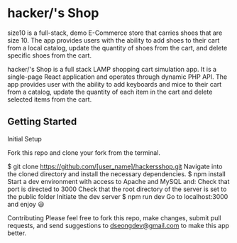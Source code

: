 # hacker/'s Shop

size10 is a full-stack, demo E-Commerce store that carries shoes that are size 10. The app provides users with the ability to add shoes to their cart from a local catalog, update the quantity of shoes from the cart, and delete specific shoes from the cart.

hacker/'s Shop is a full stack LAMP shopping cart simulation app. It is a single-page React application and operates through dynamic PHP API. The app provides user with the ability to add keyboards and mice to their cart from a catalog, update the quantity of each item in the cart and delete selected items from the cart.

## Getting Started
Initial Setup

Fork this repo and clone your fork from the terminal.

$ git clone https://github.com/[user_name]/hackersshop.git
Navigate into the cloned directory and install the necessary dependencies.
$ npm install
Start a dev environment with access to Apache and MySQL and:
Check that port is directed to 3000
Check that the root directory of the server is set to the public folder
Initiate the dev server
$ npm run dev
Go to localhost:3000 and enjoy 😃

Contributing
Please feel free to fork this repo, make changes, submit pull requests, and send suggestions to dseongdev@gmail.com to make this app better.

